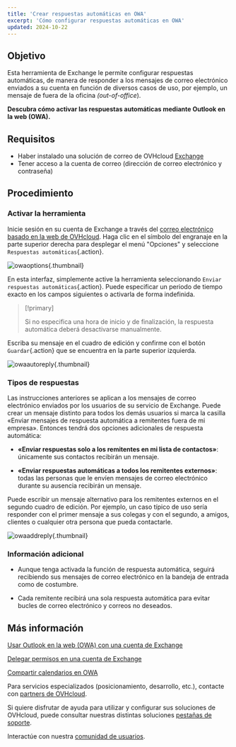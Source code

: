 ```yaml
---
title: 'Crear respuestas automáticas en OWA'
excerpt: 'Cómo configurar respuestas automáticas en OWA'
updated: 2024-10-22
---
```


## Objetivo

Esta herramienta de Exchange le permite configurar respuestas automáticas, de manera de responder a los mensajes de correo electrónico enviados a su cuenta en función de diversos casos de uso, por ejemplo, un mensaje de fuera de la oficina <i>(out-of-office</i>).

**Descubra cómo activar las respuestas automáticas mediante Outlook en la web (OWA).**

## Requisitos

- Haber instalado una solución de correo de OVHcloud [Exchange](/links/web/emails-hosted-exchange)
- Tener acceso a la cuenta de correo (dirección de correo electrónico y contraseña)

## Procedimiento

### Activar la herramienta

Inicie sesión en su cuenta de Exchange a través del [correo electrónico basado en la web de OVHcloud](/links/web/email). Haga clic en el símbolo del engranaje en la parte superior derecha para desplegar el menú "Opciones" y seleccione `Respuestas automáticas`{.action}.

![owaoptions](images/exchange-autorep-step1.png){.thumbnail}

En esta interfaz, simplemente active la herramienta seleccionando `Enviar respuestas automáticas`{.action}. Puede especificar un periodo de tiempo exacto en los campos siguientes o activarla de forma indefinida.

> [!primary]
>
> Si no especifica una hora de inicio y de finalización, la respuesta automática deberá desactivarse manualmente.

Escriba su mensaje en el cuadro de edición y confirme con el botón `Guardar`{.action} que se encuentra en la parte superior izquierda.

![owaautoreply](images/exchange-autorep-step2.png){.thumbnail}

### Tipos de respuestas

Las instrucciones anteriores se aplican a los mensajes de correo electrónico enviados por los usuarios de su servicio de Exchange. Puede crear un mensaje distinto para todos los demás usuarios si marca la casilla «Enviar mensajes de respuesta automática a remitentes fuera de mi empresa». Entonces tendrá dos opciones adicionales de respuesta automática:

- **«Enviar respuestas solo a los remitentes en mi lista de contactos»**: únicamente sus contactos recibirán un mensaje.

- **«Enviar respuestas automáticas a todos los remitentes externos»**: todas las personas que le envíen mensajes de correo electrónico durante su ausencia recibirán un mensaje.

Puede escribir un mensaje alternativo para los remitentes externos en el segundo cuadro de edición. Por ejemplo, un caso típico de uso sería responder con el primer mensaje a sus colegas y con el segundo, a amigos, clientes o cualquier otra persona que pueda contactarle.

![owaaddreply](images/exchange-autorep-step3.png){.thumbnail}

### Información adicional

- Aunque tenga activada la función de respuesta automática, seguirá recibiendo sus mensajes de correo electrónico en la bandeja de entrada como de costumbre.

- Cada remitente recibirá una sola respuesta automática para evitar bucles de correo electrónico y correos no deseados.

## Más información

[Usar Outlook en la web (OWA) con una cuenta de Exchange](/pages/web_cloud/email_and_collaborative_solutions/using_the_outlook_web_app_webmail/email_owa)

[Delegar permisos en una cuenta de Exchange](/pages/web_cloud/email_and_collaborative_solutions/microsoft_exchange/feature_delegation)

[Compartir calendarios en OWA](/pages/web_cloud/email_and_collaborative_solutions/using_the_outlook_web_app_webmail/owa_calendar_sharing)

Para servicios especializados (posicionamiento, desarrollo, etc.), contacte con [partners de OVHcloud](/links/partner).

Si quiere disfrutar de ayuda para utilizar y configurar sus soluciones de OVHcloud, puede consultar nuestras distintas soluciones [pestañas de soporte](/links/support).

Interactúe con nuestra [comunidad de usuarios](/links/community).